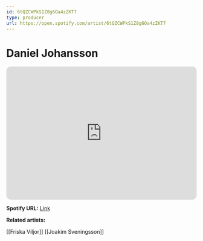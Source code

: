 ```yaml
---
id: 6tQZCWPkS1Z8g6Oa4zZKT7
type: producer
url: https://open.spotify.com/artist/6tQZCWPkS1Z8g6Oa4zZKT7
---
```

# Daniel Johansson

<iframe style="border-radius:12px" src="https://open.spotify.com/embed/artist/6tQZCWPkS1Z8g6Oa4zZKT7" width="100%" height="352" frameBorder="0" allowfullscreen="" allow="autoplay; clipboard-write; encrypted-media; fullscreen; picture-in-picture" loading="lazy"></iframe>

**Spotify URL:** [Link](https://open.spotify.com/artist/6tQZCWPkS1Z8g6Oa4zZKT7)

**Related artists:**

[[Friska Viljor]]
[[Joakim Sveningsson]]
